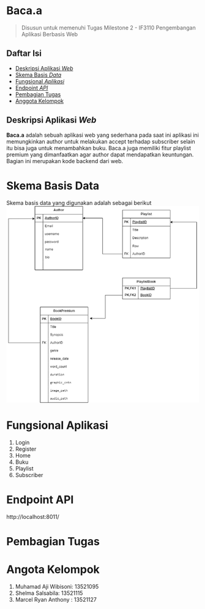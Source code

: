 # Baca.a

> Disusun untuk memenuhi Tugas Milestone 2 - IF3110 Pengembangan Aplikasi Berbasis Web

## Daftar Isi

- [Deskripsi Aplikasi _Web_](#deskripsi-aplikasi-web)
- [Skema Basis _Data_](#skema-basis-data)
- [Fungsional _Aplikasi_](#skema-basis-data)
- [Endpoint _API_](#endpoint-api)
- [Pembagian Tugas](#pembagian-tugas)
- [Anggota Kelompok](#anggota-kelompok)

## Deskripsi Aplikasi _Web_

**Baca.a** adalah sebuah aplikasi web yang sederhana pada saat ini aplikasi ini memungkinkan author untuk melakukan accept terhadap subscriber selain itu bisa juga untuk menambahkan buku. Baca.a juga memiliki fitur playlist premium yang dimanfaatkan agar author dapat mendapatkan keuntungan. Bagian ini merupakan kode backend dari web.

# Skema Basis Data

Skema basis data yang digunakan adalah sebagai berikut
![Database Rest](./doc/database_rest.png)

# Fungsional Aplikasi

1. Login
2. Register
3. Home
4. Buku
5. Playlist
6. Subscriber

# Endpoint API

http://localhost:8011/

# Pembagian Tugas

# Angota Kelompok

1. Muhamad Aji Wibisoni: 13521095
2. Shelma Salsabila: 13521115
3. Marcel Ryan Anthony : 13521127
